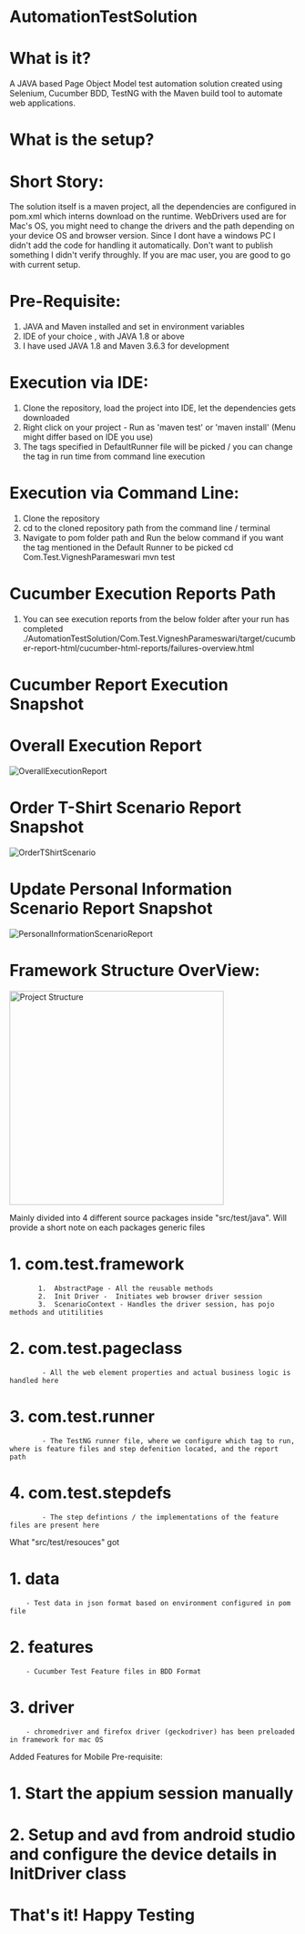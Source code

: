 # AutomationTestSolution


# What is it? 
A JAVA based Page Object Model test automation solution created using Selenium, Cucumber BDD, TestNG with the Maven build tool to automate web applications.

# What is the setup?
# Short Story: 
The solution itself is a maven project, all the dependencies are configured in pom.xml which interns download on the runtime. WebDrivers used are for Mac's OS, you might need to change the drivers and the path depending on your device OS and browser version. Since I dont have a windows PC I didn't add the code for handling it automatically. Don't want to publish something I didn't verify throughly. If you are mac user, you are good to go with current setup.

# Pre-Requisite:
1. JAVA and Maven installed and set in environment variables
2. IDE of your choice , with JAVA 1.8 or above 
3. I have used JAVA 1.8 and Maven 3.6.3 for development

# Execution via IDE: 
1. Clone the repository, load the project into IDE, let the dependencies gets downloaded
2. Right click on your project - Run as 'maven test' or 'maven install' (Menu might differ based on IDE you use)
3. The tags specified in DefaultRunner file will be picked / you can change the tag in run time from command line execution 

# Execution via Command Line: 
1. Clone the repository
2. cd to the cloned repository path from the command line / terminal
3. Navigate to pom folder path and Run the below command if you want the tag mentioned in the Default Runner to be picked
       cd Com.Test.VigneshParameswari
       mvn test 

# Cucumber Execution Reports Path
1. You can see execution reports from the below folder after your run has completed
        ./AutomationTestSolution/Com.Test.VigneshParameswari/target/cucumber-report-html/cucumber-html-reports/failures-overview.html


# Cucumber Report Execution Snapshot

# Overall Execution Report
![OverallExecutionReport](https://user-images.githubusercontent.com/30401839/112394506-bb775180-8cf4-11eb-869c-b392f739700e.png)


# Order T-Shirt Scenario Report Snapshot
![OrderTShirtScenario](https://user-images.githubusercontent.com/30401839/112394668-08f3be80-8cf5-11eb-864a-82ed38d015c1.png)


# Update Personal Information Scenario Report Snapshot
![PersonalInformationScenarioReport](https://user-images.githubusercontent.com/30401839/112394593-eb265980-8cf4-11eb-97c7-b966c0d6e888.png)


# Framework Structure OverView:
<img width="376" alt="Project Structure" src="https://user-images.githubusercontent.com/30401839/112395035-93d4b900-8cf5-11eb-9319-423fc51c8c33.png">

Mainly divided into 4 different source packages inside "src/test/java". Will provide a short note on each packages generic files
  # 1. com.test.framework 
           1.  AbstractPage - All the reusable methods
           2.  Init Driver -  Initiates web browser driver session
           3.  ScenarioContext - Handles the driver session, has pojo methods and utitilities 
   # 2. com.test.pageclass 
            - All the web element properties and actual business logic is handled here
   # 3. com.test.runner
            - The TestNG runner file, where we configure which tag to run, where is feature files and step defenition located, and the report path
   # 4. com.test.stepdefs
            - The step defintions / the implementations of the feature files are present here
   
What "src/test/resouces" got
  # 1. data
        - Test data in json format based on environment configured in pom file
  # 2. features
        - Cucumber Test Feature files in BDD Format
  # 3. driver 
        - chromedriver and firefox driver (geckodriver) has been preloaded in framework for mac OS


Added Features for Mobile
Pre-requisite:
  # 1. Start the appium session manually
  # 2. Setup and avd from android studio and configure the device details in InitDriver class

# That's it! Happy Testing
